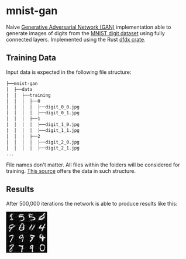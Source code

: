 # mnist-gan

Naive [Generative Adversarial Network (GAN)](https://en.wikipedia.org/wiki/Generative_adversarial_network) implementation able to generate images of digits from the [MNIST digit dataset](https://en.wikipedia.org/wiki/MNIST_database) using fully connected layers. Implemented using the Rust [dfdx crate](https://crates.io/crates/dfdx).

## Training Data

Input data is expected in the following file structure:
```
├──mnist-gan
│  ├──data
│  │  ├──training
│  │  │  ├──0
│  │  │  │  ├──digit_0_0.jpg
│  │  │  │  ├──digit_0_1.jpg
│  │  │  ├──1
│  │  │  │  ├──digit_1_0.jpg
│  │  │  │  ├──digit_1_1.jpg
│  │  │  ├──2
│  │  │  │  ├──digit_2_0.jpg
│  │  │  │  ├──digit_2_1.jpg
...
```
File names don't matter. All files within the folders will be considered for training. [This source](https://www.kaggle.com/datasets/jidhumohan/mnist-png) offers the data in such structure.

## Results

After 500,000 iterations the network is able to produce results like this:

![Sampling result after 500000 training iterations](docs/iteration_500000.jpg "Example result after 500000 training iterations")
